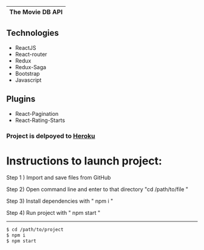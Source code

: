 |The Movie DB API
|-------------------------------------------------

## Technologies

- ReactJS
- React-router
- Redux
- Redux-Saga
- Bootstrap
- Javascript

## Plugins

- React-Pagination
- React-Rating-Starts

### Project is delpoyed to [Heroku](https://immense-hamlet-38818.herokuapp.com)

# Instructions to launch project:

Step 1 ) Import and save files from GitHub

Step 2) Open command line and enter to that directory "cd /path/to/file "

Step 3) Install dependencies with " npm i "

Step 4) Run project with " npm start "

---

```sh
$ cd /path/to/project
$ npm i
$ npm start
```

